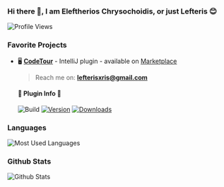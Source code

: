 ### Hi there 👋, I am Eleftherios Chrysochoidis, or just Lefteris 😊


![Profile Views](https://komarev.com/ghpvc/?username=lefterisxris)


### Favorite Projects

- 🖥 **[CodeTour](https://github.com/LefterisXris/CodeTour)** - IntelliJ plugin - available on [Marketplace](https://plugins.jetbrains.com/plugin/19227-codetour)
  > Reach me on: **lefterisxris@gmail.com**
  #### :wrench: Plugin Info :electric_plug:

  ![Build](https://github.com/LefterisXris/CodeTour/workflows/Build/badge.svg)
  [![Version](https://img.shields.io/jetbrains/plugin/v/19227-codetour.svg)](https://plugins.jetbrains.com/plugin/19227-codetour)
  [![Downloads](https://img.shields.io/jetbrains/plugin/d/19227-codetour.svg)](https://plugins.jetbrains.com/plugin/19227-codetour)

### Languages

![Most Used Languages](https://github-readme-stats.vercel.app/api/top-langs?username=lefterisxris&show_icons=true&locale=en&layout=compact)


### Github Stats
![Github Stats](https://github-readme-stats.vercel.app/api?username=lefterisxris&show_icons=true&locale=en)

